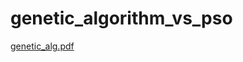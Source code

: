 # genetic_algorithm_vs_pso

[genetic_alg.pdf](https://github.com/Kubon1999/genetic_algorithm_vs_pso/files/8458915/genetic_alg.pdf)
